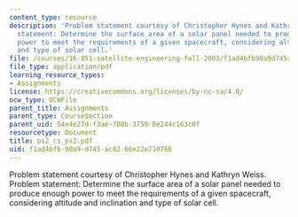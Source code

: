 ```yaml
---
content_type: resource
description: 'Problem statement courtesy of Christopher Hynes and Kathryn Weiss. Problem
  statement: Determine the surface area of a solar panel needed to produce enough
  power to meet the requirements of a given spacecraft, considering altitude and inclination
  and type of solar cell.'
file: /courses/16-851-satellite-engineering-fall-2003/f1ad4bfb90a9d745ac8266e22e710766_ps2_cs_ps2.pdf
file_type: application/pdf
learning_resource_types:
- Assignments
license: https://creativecommons.org/licenses/by-nc-sa/4.0/
ocw_type: OCWFile
parent_title: Assignments
parent_type: CourseSection
parent_uid: 54e4e27d-f3ae-708b-3759-0e244c163c0f
resourcetype: Document
title: ps2_cs_ps2.pdf
uid: f1ad4bfb-90a9-d745-ac82-66e22e710766
---
```

Problem statement courtesy of Christopher Hynes and Kathryn Weiss. Problem statement: Determine the surface area of a solar panel needed to produce enough power to meet the requirements of a given spacecraft, considering altitude and inclination and type of solar cell.